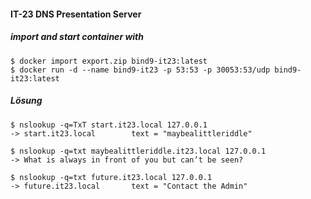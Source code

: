 
#### IT-23 DNS Presentation Server

##### import and start container with

```
$ docker import export.zip bind9-it23:latest
$ docker run -d --name bind9-it23 -p 53:53 -p 30053:53/udp bind9-it23:latest
```

##### Lösung

```
$ nslookup -q=TxT start.it23.local 127.0.0.1
-> start.it23.local        text = "maybealittleriddle"
```
```
$ nslookup -q=txt maybealittleriddle.it23.local 127.0.0.1
-> What is always in front of you but can’t be seen?
```
```
$ nslookup -q=txt future.it23.local 127.0.0.1
-> future.it23.local       text = "Contact the Admin"
```
